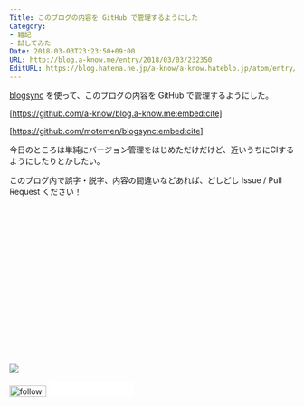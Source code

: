 ```yaml
---
Title: このブログの内容を GitHub で管理するようにした
Category:
- 雑記
- 試してみた
Date: 2018-03-03T23:23:50+09:00
URL: http://blog.a-know.me/entry/2018/03/03/232350
EditURL: https://blog.hatena.ne.jp/a-know/a-know.hateblo.jp/atom/entry/17391345971621611651
---
```


[blogsync](https://github.com/motemen/blogsync) を使って、このブログの内容を GitHub で管理するようにした。



[https://github.com/a-know/blog.a-know.me:embed:cite]



[https://github.com/motemen/blogsync:embed:cite]


今日のところは単純にバージョン管理をはじめただけだけど、近いうちにCIするようにしたりとかしたい。


このブログ内で誤字・脱字、内容の間違いなどあれば、どしどし Issue / Pull Request ください！



<div>
<br>
<script async src="//pagead2.googlesyndication.com/pagead/js/adsbygoogle.js"></script>
<!-- article-bottom2 -->
<ins class="adsbygoogle"
     style="display:inline-block;width:300px;height:250px"
     data-ad-client="ca-pub-3463034538369189"
     data-ad-slot="5274552934"></ins>
<script>
(adsbygoogle = window.adsbygoogle || []).push({});
</script>

<a href="http://bit.ly/grass-graph" target='blank' rel="nofollow"><img src="https://cdn-ak.f.st-hatena.com/images/fotolife/a/a-know/20170405/20170405220342.png"></a>
<br>
</div>

<div>
<a href='http://cloud.feedly.com/#subscription%2Ffeed%2Fhttp%3A%2F%2Fblog.a-know.me%2Ffeed'  target='blank'><img id='feedlyFollow' src='http://s3.feedly.com/img/follows/feedly-follow-rectangle-volume-small_2x.png' alt='follow us in feedly' width='65' height='20'></a>



<iframe src="//blog.hatena.ne.jp/a-know/a-know.hateblo.jp/subscribe/iframe" allowtransparency="true" frameborder="0" scrolling="no" width="150" height="28"></iframe>
</div>
